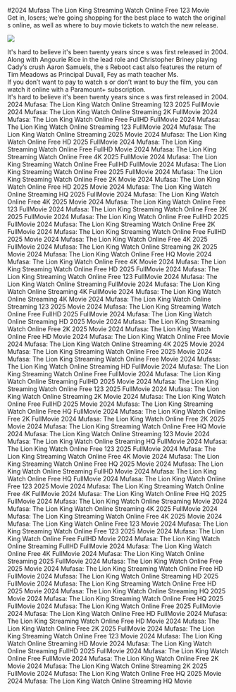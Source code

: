 #2024 Mufasa The Lion King Streaming Watch Online Free 123 Movie  
Get in, losers; we’re going shopping for the best place to watch the original s online, as well as where to buy movie tickets to watch the new release.  
  
[![](https://i.imgur.com/qSNzIqt.png)](https://movie.rssnews.media/NSXHNcwg.php)  
  
It's hard to believe it's been twenty years since s was first released in 2004.  
Along with Angourie Rice in the lead role and Christopher Briney playing Cady’s crush Aaron Samuels, the s Reboot cast also features the return of Tim Meadows as Principal Duvall, Fey as math teacher Ms.  
If you don’t want to pay to watch s or don’t want to buy the film, you can watch it online with a Paramount+ subscription.  
It's hard to believe it's been twenty years since s was first released in 2004.  
2024 Mufasa: The Lion King Watch Online Streaming 123 2025 FullMovie
2024 Mufasa: The Lion King Watch Online Streaming 2K FullMovie
2024 Mufasa: The Lion King Watch Online Free FullHD FullMovie
2024 Mufasa: The Lion King Watch Online Streaming 123 FullMovie
2024 Mufasa: The Lion King Watch Online Streaming 2025 Movie
2024 Mufasa: The Lion King Watch Online Free HD 2025 FullMovie
2024 Mufasa: The Lion King Streaming Watch Online Free FullHD Movie
2024 Mufasa: The Lion King Streaming Watch Online Free 4K 2025 FullMovie
2024 Mufasa: The Lion King Streaming Watch Online Free FullHD FullMovie
2024 Mufasa: The Lion King Streaming Watch Online Free 2025 FullMovie
2024 Mufasa: The Lion King Streaming Watch Online Free 2K Movie
2024 Mufasa: The Lion King Watch Online Free HD 2025 Movie
2024 Mufasa: The Lion King Watch Online Streaming HQ 2025 FullMovie
2024 Mufasa: The Lion King Watch Online Free 4K 2025 Movie
2024 Mufasa: The Lion King Watch Online Free 123 FullMovie
2024 Mufasa: The Lion King Streaming Watch Online Free 2K 2025 FullMovie
2024 Mufasa: The Lion King Watch Online Free FullHD 2025 FullMovie
2024 Mufasa: The Lion King Streaming Watch Online Free 2K FullMovie
2024 Mufasa: The Lion King Streaming Watch Online Free FullHD 2025 Movie
2024 Mufasa: The Lion King Watch Online Free 4K 2025 FullMovie
2024 Mufasa: The Lion King Watch Online Streaming 2K 2025 Movie
2024 Mufasa: The Lion King Watch Online Free HQ Movie
2024 Mufasa: The Lion King Watch Online Free 4K Movie
2024 Mufasa: The Lion King Streaming Watch Online Free HD 2025 FullMovie
2024 Mufasa: The Lion King Streaming Watch Online Free 123 FullMovie
2024 Mufasa: The Lion King Watch Online Streaming FullMovie
2024 Mufasa: The Lion King Watch Online Streaming 4K FullMovie
2024 Mufasa: The Lion King Watch Online Streaming 4K Movie
2024 Mufasa: The Lion King Watch Online Streaming 123 2025 Movie
2024 Mufasa: The Lion King Streaming Watch Online Free FullHD 2025 FullMovie
2024 Mufasa: The Lion King Watch Online Streaming HD 2025 Movie
2024 Mufasa: The Lion King Streaming Watch Online Free 2K 2025 Movie
2024 Mufasa: The Lion King Watch Online Free HD Movie
2024 Mufasa: The Lion King Watch Online Free Movie
2024 Mufasa: The Lion King Watch Online Streaming 4K 2025 Movie
2024 Mufasa: The Lion King Streaming Watch Online Free 2025 Movie
2024 Mufasa: The Lion King Streaming Watch Online Free Movie
2024 Mufasa: The Lion King Watch Online Streaming HD FullMovie
2024 Mufasa: The Lion King Streaming Watch Online Free FullMovie
2024 Mufasa: The Lion King Watch Online Streaming FullHD 2025 Movie
2024 Mufasa: The Lion King Streaming Watch Online Free 123 2025 FullMovie
2024 Mufasa: The Lion King Watch Online Streaming 2K Movie
2024 Mufasa: The Lion King Watch Online Free FullHD 2025 Movie
2024 Mufasa: The Lion King Streaming Watch Online Free HQ FullMovie
2024 Mufasa: The Lion King Watch Online Free 2K FullMovie
2024 Mufasa: The Lion King Watch Online Free 2K 2025 Movie
2024 Mufasa: The Lion King Streaming Watch Online Free HQ Movie
2024 Mufasa: The Lion King Watch Online Streaming 123 Movie
2024 Mufasa: The Lion King Watch Online Streaming HQ FullMovie
2024 Mufasa: The Lion King Watch Online Free 123 2025 FullMovie
2024 Mufasa: The Lion King Streaming Watch Online Free 4K Movie
2024 Mufasa: The Lion King Streaming Watch Online Free HQ 2025 Movie
2024 Mufasa: The Lion King Watch Online Streaming FullHD Movie
2024 Mufasa: The Lion King Watch Online Free HQ FullMovie
2024 Mufasa: The Lion King Watch Online Free 123 2025 Movie
2024 Mufasa: The Lion King Streaming Watch Online Free 4K FullMovie
2024 Mufasa: The Lion King Watch Online Free HQ 2025 FullMovie
2024 Mufasa: The Lion King Watch Online Streaming Movie
2024 Mufasa: The Lion King Watch Online Streaming 4K 2025 FullMovie
2024 Mufasa: The Lion King Streaming Watch Online Free 4K 2025 Movie
2024 Mufasa: The Lion King Watch Online Free 123 Movie
2024 Mufasa: The Lion King Streaming Watch Online Free 123 2025 Movie
2024 Mufasa: The Lion King Watch Online Free FullHD Movie
2024 Mufasa: The Lion King Watch Online Streaming FullHD FullMovie
2024 Mufasa: The Lion King Watch Online Free 4K FullMovie
2024 Mufasa: The Lion King Watch Online Streaming 2025 FullMovie
2024 Mufasa: The Lion King Watch Online Free 2025 Movie
2024 Mufasa: The Lion King Streaming Watch Online Free HD FullMovie
2024 Mufasa: The Lion King Watch Online Streaming HD 2025 FullMovie
2024 Mufasa: The Lion King Streaming Watch Online Free HD 2025 Movie
2024 Mufasa: The Lion King Watch Online Streaming HQ 2025 Movie
2024 Mufasa: The Lion King Streaming Watch Online Free HQ 2025 FullMovie
2024 Mufasa: The Lion King Watch Online Free 2025 FullMovie
2024 Mufasa: The Lion King Watch Online Free HD FullMovie
2024 Mufasa: The Lion King Streaming Watch Online Free HD Movie
2024 Mufasa: The Lion King Watch Online Free 2K 2025 FullMovie
2024 Mufasa: The Lion King Streaming Watch Online Free 123 Movie
2024 Mufasa: The Lion King Watch Online Streaming HD Movie
2024 Mufasa: The Lion King Watch Online Streaming FullHD 2025 FullMovie
2024 Mufasa: The Lion King Watch Online Free FullMovie
2024 Mufasa: The Lion King Watch Online Free 2K Movie
2024 Mufasa: The Lion King Watch Online Streaming 2K 2025 FullMovie
2024 Mufasa: The Lion King Watch Online Free HQ 2025 Movie
2024 Mufasa: The Lion King Watch Online Streaming HQ Movie